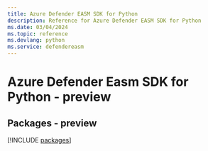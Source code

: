 ```yaml
---
title: Azure Defender EASM SDK for Python
description: Reference for Azure Defender EASM SDK for Python
ms.date: 03/04/2024
ms.topic: reference
ms.devlang: python
ms.service: defendereasm
---
```

# Azure Defender Easm SDK for Python - preview
## Packages - preview
[!INCLUDE [packages](defender-easm-index.md)]